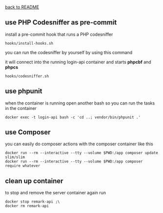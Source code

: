 [back to README](../README.md)

## use PHP Codesniffer as pre-commit

install a pre-commit hook that runs a PHP codesniffer
```
hooks/install-hooks.sh
```

you can run the codesniffer by yourself by using this command

it will connect into the running login-api container and starts **phpcbf** and **phpcs**
```
hooks/codesniffer.sh
```


## use phpunit

when the container is running open another bash so you can run the tasks in the container
```
docker exec -t login-api bash -c 'cd ..; vendor/bin/phpunit .'
```

## use Composer
you can easily do composer actions with the composer container like this
```
docker run --rm --interactive --tty --volume $PWD:/app composer update slim/slim
docker run --rm --interactive --tty --volume $PWD:/app composer require whatever
```


## clean up container
to stop and remove the server container again run
```
docker stop remark-api ;\
docker rm remark-api
```
